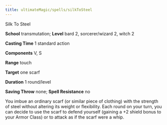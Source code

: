 ```yaml
---
title: ultimateMagic/spells/silkToSteel
---
```

Silk To Steel

**School** transmutation; **Level** bard 2, sorcerer/wizard 2, witch 2

**Casting Time** 1 standard action

**Components** V, S

**Range** touch

**Target** one scarf

**Duration** 1 round/level

**Saving Throw** none; **Spell Resistance** no

You imbue an ordinary scarf (or similar piece of clothing) with the strength of steel without altering its weight or flexibility. Each round on your turn, you can decide to use the scarf to defend yourself (gaining a +2 shield bonus to your Armor Class) or to attack as if the scarf were a whip.

